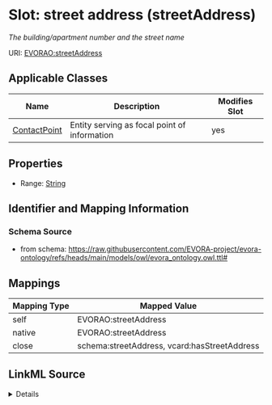 

# Slot: street address (streetAddress)


_The building/apartment number and the street name_





URI: [EVORAO:streetAddress](https://raw.githubusercontent.com/EVORA-project/evora-ontology/refs/heads/main/models/owl/evora_ontology.owl.ttl#streetAddress)



<!-- no inheritance hierarchy -->





## Applicable Classes

| Name | Description | Modifies Slot |
| --- | --- | --- |
| [ContactPoint](ContactPoint.md) | Entity serving as focal point of information |  yes  |







## Properties

* Range: [String](String.md)





## Identifier and Mapping Information







### Schema Source


* from schema: https://raw.githubusercontent.com/EVORA-project/evora-ontology/refs/heads/main/models/owl/evora_ontology.owl.ttl#




## Mappings

| Mapping Type | Mapped Value |
| ---  | ---  |
| self | EVORAO:streetAddress |
| native | EVORAO:streetAddress |
| close | schema:streetAddress, vcard:hasStreetAddress |




## LinkML Source

<details>
```yaml
name: streetAddress
description: The building/apartment number and the street name
title: street address
from_schema: https://raw.githubusercontent.com/EVORA-project/evora-ontology/refs/heads/main/models/owl/evora_ontology.owl.ttl#
close_mappings:
- schema:streetAddress
- vcard:hasStreetAddress
rank: 1000
alias: streetAddress
domain_of:
- ContactPoint
range: string
required: false
multivalued: false

```
</details>